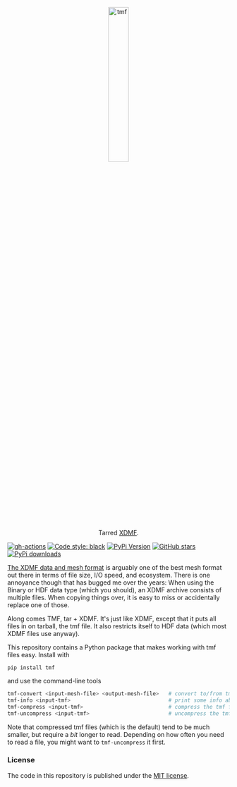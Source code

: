 <p align="center">
  <a href="https://github.com/nschloe/tmf"><img alt="tmf" src="https://raw.githubusercontent.com/nschloe/tmf/gh-pages/logo.svg" width="30%"></a>
  <p align="center">Tarred <a href="http://xdmf.org/index.php/Main_Page">XDMF</a>.</p>
</p>

[![gh-actions](https://img.shields.io/github/workflow/status/nschloe/tmf/ci?style=flat-square)](https://github.com/nschloe/tmf/actions)
[![Code style: black](https://img.shields.io/badge/code%20style-black-000000.svg?style=flat-square)](https://github.com/psf/black)
[![PyPi Version](https://img.shields.io/pypi/v/tmf.svg?style=flat-square)](https://pypi.org/project/tmf)
[![GitHub stars](https://img.shields.io/github/stars/nschloe/tmf.svg?style=flat-square&logo=github&label=Stars&logoColor=white)](https://github.com/nschloe/tmf)
[![PyPi downloads](https://img.shields.io/pypi/dm/tmf.svg?style=flat-square)](https://pypistats.org/packages/tmf)

[The XDMF data and mesh format](http://xdmf.org/index.php/Main_Page) is arguably one of
the best mesh format out there in terms of file size, I/O speed, and ecosystem. There is
one annoyance though that has bugged me over the years: When using the Binary or HDF
data type (which you should), an XDMF archive consists of multiple files. When copying
things over, it is easy to miss or accidentally replace one of those.

Along comes TMF, tar + XDMF. It's just like XDMF, except that it puts all files in on
tarball, the tmf file. It also restricts itself to HDF data (which most XDMF files use
anyway).

This repository contains a Python package that makes working with tmf files easy.
Install with
```
pip install tmf
```
and use the command-line tools
```bash
tmf-convert <input-mesh-file> <output-mesh-file>   # convert to/from tmf into other formats
tmf-info <input-tmf>                               # print some info about the file
tmf-compress <input-tmf>                           # compress the tmf file
tmf-uncompress <input-tmf>                         # uncompress the tmf file
```
Note that compressed tmf files (which is the default) tend to be much smaller, but
require a _bit_ longer to read. Depending on how often you need to read a file, you
might want to `tmf-uncompress` it first.


### License

The code in this repository is published under the [MIT
license](https://en.wikipedia.org/wiki/MIT_License).
